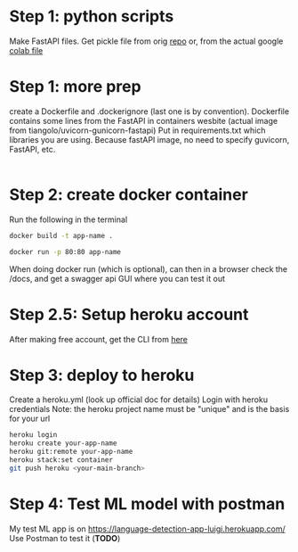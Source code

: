 # Step 1: python scripts
Make FastAPI files. Get pickle file from
orig [repo](https://github.com/AssemblyAI-Examples/ml-fastapi-docker-heroku)
or, from the actual google [colab file](https://colab.research.google.com/drive/1uaALcaatvxOu42IhQA4r0bahfdpw-Z7v?usp=sharing)

# Step 1: more prep
create a Dockerfile and .dockerignore (last one is by convention).
Dockerfile contains some lines from the FastAPI in containers wesbite
(actual image from tiangolo/uvicorn-gunicorn-fastapi)
Put in requirements.txt which libraries you are using.
Because fastAPI image, no need to specify guvicorn, FastAPI, etc.
<br>
<br>

# Step 2: create docker container
Run the following in the terminal
```bash
docker build -t app-name .

docker run -p 80:80 app-name
```

When doing docker run (which is optional), can then in a browser check the /docs,
and get a swagger api GUI where you can test it out


# Step 2.5: Setup heroku account

After making free account, get the CLI from [here](https://devcenter.heroku.com/articles/heroku-cli)


# Step 3: deploy to heroku

Create a heroku.yml (look up official doc for details)
Login with heroku credentials 
Note: the heroku project name must be "unique"
and is the basis for your url

```bash
heroku login
heroku create your-app-name
heroku git:remote your-app-name
heroku stack:set container
git push heroku <your-main-branch>
```

# Step 4: Test ML model with postman

My test ML app is on
https://language-detection-app-luigi.herokuapp.com/
Use Postman to test it (**TODO**)
